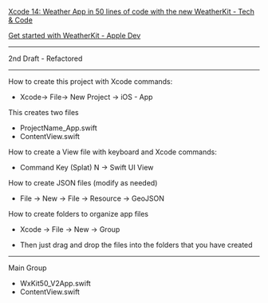[Xcode 14: Weather App in 50 lines of code with the new WeatherKit - Tech & Code](https://youtu.be/nN5sUJjJde8?si=NB_WUcX6LtWpgPf6)

[Get started with WeatherKit - Apple Dev](https://developer.apple.com/weatherkit/get-started/)

- - - - 

2nd Draft - Refactored

- - - -
How to create this project with Xcode commands:

* Xcode-> File-> New Project -> iOS - App

This creates two files

* ProjectName_App.swift
* ContentView.swift

How to create a View file with keyboard and Xcode commands:

* Command Key (Splat) N -> Swift UI View

How to create JSON files (modify as needed)

* File -> New -> File -> Resource -> GeoJSON

How to create folders to organize app files

* Xcode -> File -> New -> Group

* Then just drag and drop the files into the folders that you have created

- - - -

Main Group
* WxKit50_V2App.swift
* ContentView.swift
